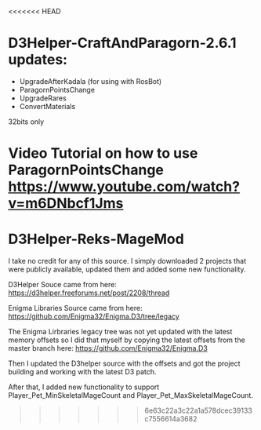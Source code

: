 <<<<<<< HEAD
# D3Helper-CraftAndParagorn-2.6.1 updates:

- UpgradeAfterKadala (for using with RosBot)
- ParagornPointsChange 
- UpgradeRares
- ConvertMaterials

32bits only

Video Tutorial on how to use ParagornPointsChange
https://www.youtube.com/watch?v=m6DNbcf1Jms
=======
# D3Helper-Reks-MageMod

I take no credit for any of this source.  I simply downloaded 2 projects that were publicly available, updated them and added some new functionality.

D3Helper Souce came from here: https://d3helper.freeforums.net/post/2208/thread

Enigma Libraries Source came from here: https://github.com/Enigma32/Enigma.D3/tree/legacy

The Enigma Lirbraries legacy tree was not yet updated with the latest memory offsets so I did that myself by copying the latest offsets from the master branch here: https://github.com/Enigma32/Enigma.D3

Then I updated the D3helper source with the offsets and got the project building and working with the latest D3 patch.

After that, I added new functionality to support Player_Pet_MinSkeletalMageCount and Player_Pet_MaxSkeletalMageCount.

>>>>>>> 6e63c22a3c22a1a578dcec39133c7556614a3682
